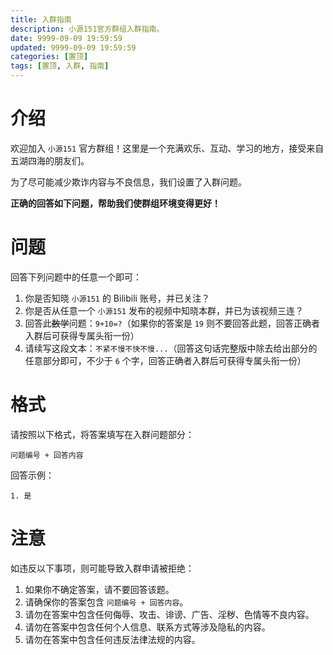 ```yaml
---
title: 入群指南
description: 小源151官方群组入群指南。
date: 9999-09-09 19:59:59
updated: 9999-09-09 19:59:59
categories: [置顶]
tags: [置顶, 入群, 指南]
---
```


# 介绍

欢迎加入 `小源151` 官方群组！这里是一个充满欢乐、互动、学习的地方，接受来自五湖四海的朋友们。

为了尽可能减少欺诈内容与不良信息，我们设置了入群问题。

**正确的回答如下问题，帮助我们使群组环境变得更好！**

# 问题

回答下列问题中的任意一个即可：

1. 你是否知晓 `小源151` 的 Bilibili 账号，并已关注？
2. 你是否从任意一个 `小源151` 发布的视频中知晓本群，并已为该视频三连？
3. 回答此~~数学~~问题：`9+10=?`（如果你的答案是 `19` 则不要回答此题，回答正确者入群后可获得专属头衔一份）
4. 请续写这段文本：`不紧不慢不快不慢...`（回答这句话完整版中除去给出部分的任意部分即可，不少于 `6` 个字，回答正确者入群后可获得专属头衔一份）

# 格式

请按照以下格式，将答案填写在入群问题部分：

```
问题编号 + 回答内容
```

回答示例：

```
1. 是
```

# 注意

如违反以下事项，则可能导致入群申请被拒绝：

1. 如果你不确定答案，请不要回答该题。
5. 请确保你的答案包含 `问题编号 + 回答内容`。
2. 请勿在答案中包含任何侮辱、攻击、诽谤、广告、淫秽、色情等不良内容。
3. 请勿在答案中包含任何个人信息、联系方式等涉及隐私的内容。
4. 请勿在答案中包含任何违反法律法规的内容。
